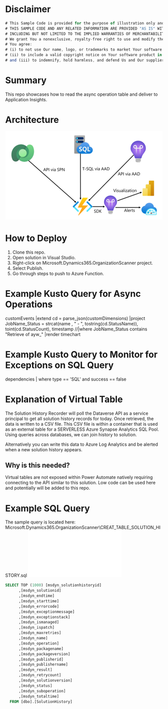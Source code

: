 # Disclaimer
```javascript
# This Sample Code is provided for the purpose of illustration only and is not intended to be used in a production environment. 
# THIS SAMPLE CODE AND ANY RELATED INFORMATION ARE PROVIDED "AS IS" WITHOUT WARRANTY OF ANY KIND, EITHER EXPRESSED OR IMPLIED, 
# INCLUDING BUT NOT LIMITED TO THE IMPLIED WARRANTIES OF MERCHANTABILITY AND/OR FITNESS FOR A PARTICULAR PURPOSE. 
# We grant You a nonexclusive, royalty-free right to use and modify the Sample Code and to reproduce and distribute the object code form of the Sample Code, provided that. 
# You agree: 
# (i) to not use Our name, logo, or trademarks to market Your software product in which the Sample Code is embedded; 
# (ii) to include a valid copyright notice on Your software product in which the Sample Code is embedded; 
# and (iii) to indemnify, hold harmless, and defend Us and Our suppliers from and against any claims or lawsuits, including attorneys’ fees, that arise or result from the use or distribution of the Sample Code 
```

# Summary
This repo showcases how to read the async operation table and deliver to Application Insights.

# Architecture
![alt text](./_artifacts/ArchitectureDiagram.JPG "Architecture Diagram")

# How to Deploy
1. Clone this repo.
2. Open solution in Visual Studio.
3. Right-click on Microsoft.Dynamics365.OrganizationScanner project.
4. Select Publish.
5. Go through steps to push to Azure Function.

# Example Kusto Query for Async Operations
customEvents
|extend cd = parse_json(customDimensions)
|project JobName_Status = strcat(name , " - ", tostring(cd.StatusName)), toint(cd.StatusCount), timestamp
//|where JobName_Status contains "Retrieve of ayw_"
|render timechart

# Example Kusto Query to Monitor for Exceptions on SQL Query
dependencies 
| where type == 'SQL' and success == false

# Explanation of Virtual Table
The Solution History Recorder will poll the Dataverse API as a service principal to get all solution history records for today. Once retrieved, the data is written to a CSV file.
This CSV file is within a container that is used as an external table for a SERVERLESS Azure Synapse Analytics SQL Pool. Using queries across databases, we can join history to solution.

Alternatively you can write this data to Azure Log Analytics and be alerted when a new solution history appears.

## Why is this needed?
Virtual tables are not exposed within Power Automate natively requiring connecting to the API similar to this solution.
Low code can be used here and potentially will be added to this repo.

# Example SQL Query
The sample query is located here: Microsoft.Dynamics365.OrganizationScanner\CREAT_TABLE_SOLUTION_HISTORY.sql
![alt text](CREAT_TABLE_SOLUTION_HISTORY.sql "Solution History SQL Table Create")
```SQL 
SELECT TOP (1000) [msdyn_solutionhistoryid]
      ,[msdyn_solutionid]
      ,[msdyn_endtime]
      ,[msdyn_starttime]
      ,[msdyn_errorcode]
      ,[msdyn_exceptionmessage]
      ,[msdyn_exceptionstack]
      ,[msdyn_ismanaged]
      ,[msdyn_ispatch]
      ,[msdyn_maxretries]
      ,[msdyn_name]
      ,[msdyn_operation]
      ,[msdyn_packagename]
      ,[msdyn_packageversion]
      ,[msdyn_publisherid]
      ,[msdyn_publishername]
      ,[msdyn_result]
      ,[msdyn_retrycount]
      ,[msdyn_solutionversion]
      ,[msdyn_status]
      ,[msdyn_suboperation]
      ,[msdyn_totaltime]
  FROM [dbo].[SolutionHistory]
```
